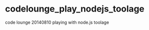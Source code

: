 codelounge_play_nodejs_toolage
==============================

code lounge 20140810 playing with node.js toolage
